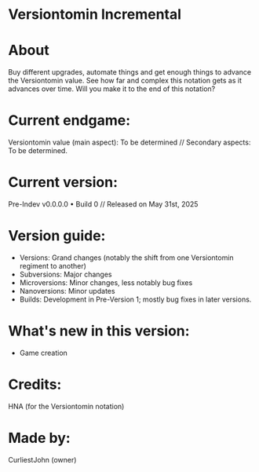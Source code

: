 # Versiontomin Incremental

# About
Buy different upgrades, automate things and get enough things to advance the Versiontomin value. See how far and complex this notation gets as it advances over time. Will you make it to the end of this notation?

# Current endgame:
Versiontomin value (main aspect): To be determined // Secondary aspects: To be determined.

# Current version:
Pre-Indev v0.0.0.0 • Build 0 // Released on May 31st, 2025

# Version guide:
- Versions: Grand changes (notably the shift from one Versiontomin regiment to another)
- Subversions: Major changes
- Microversions: Minor changes, less notably bug fixes
- Nanoversions: Minor updates
- Builds: Development in Pre-Version 1; mostly bug fixes in later versions.

# What's new in this version:
- Game creation

# Credits:
HNA (for the Versiontomin notation)

# Made by:
CurliestJohn (owner)
